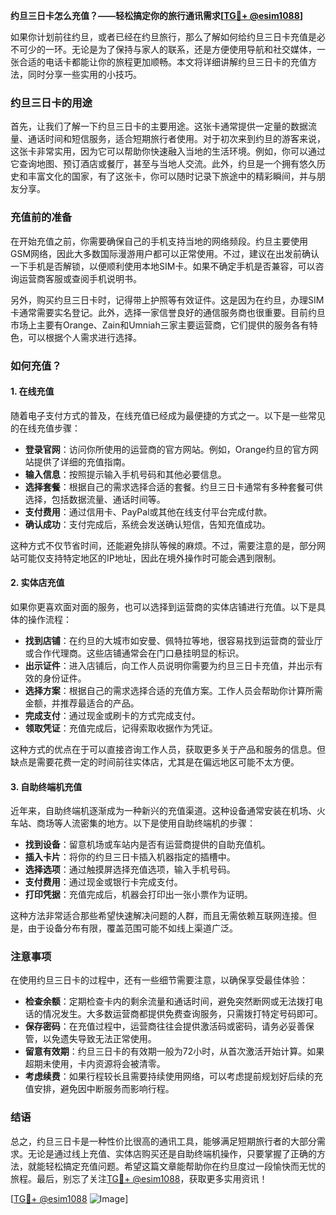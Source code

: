 **约旦三日卡怎么充值？——轻松搞定你的旅行通讯需求[[TG💪+ @esim1088](https://t.me/s/esim1088)]**

如果你计划前往约旦，或者已经在约旦旅行，那么了解如何给约旦三日卡充值是必不可少的一环。无论是为了保持与家人的联系，还是方便使用导航和社交媒体，一张合适的电话卡都能让你的旅程更加顺畅。本文将详细讲解约旦三日卡的充值方法，同时分享一些实用的小技巧。

### 约旦三日卡的用途

首先，让我们了解一下约旦三日卡的主要用途。这张卡通常提供一定量的数据流量、通话时间和短信服务，适合短期旅行者使用。对于初次来到约旦的游客来说，这张卡非常实用，因为它可以帮助你快速融入当地的生活环境。例如，你可以通过它查询地图、预订酒店或餐厅，甚至与当地人交流。此外，约旦是一个拥有悠久历史和丰富文化的国家，有了这张卡，你可以随时记录下旅途中的精彩瞬间，并与朋友分享。

### 充值前的准备

在开始充值之前，你需要确保自己的手机支持当地的网络频段。约旦主要使用GSM网络，因此大多数国际漫游用户都可以正常使用。不过，建议在出发前确认一下手机是否解锁，以便顺利使用本地SIM卡。如果不确定手机是否兼容，可以咨询运营商客服或查阅手机说明书。

另外，购买约旦三日卡时，记得带上护照等有效证件。这是因为在约旦，办理SIM卡通常需要实名登记。此外，选择一家信誉良好的通信服务商也很重要。目前约旦市场上主要有Orange、Zain和Umniah三家主要运营商，它们提供的服务各有特色，可以根据个人需求进行选择。

### 如何充值？

#### 1. 在线充值

随着电子支付方式的普及，在线充值已经成为最便捷的方式之一。以下是一些常见的在线充值步骤：

- **登录官网**：访问你所使用的运营商的官方网站。例如，Orange约旦的官方网站提供了详细的充值指南。
- **输入信息**：按照提示输入手机号码和其他必要信息。
- **选择套餐**：根据自己的需求选择合适的套餐。约旦三日卡通常有多种套餐可供选择，包括数据流量、通话时间等。
- **支付费用**：通过信用卡、PayPal或其他在线支付平台完成付款。
- **确认成功**：支付完成后，系统会发送确认短信，告知充值成功。

这种方式不仅节省时间，还能避免排队等候的麻烦。不过，需要注意的是，部分网站可能仅支持特定地区的IP地址，因此在境外操作时可能会遇到限制。

#### 2. 实体店充值

如果你更喜欢面对面的服务，也可以选择到运营商的实体店铺进行充值。以下是具体的操作流程：

- **找到店铺**：在约旦的大城市如安曼、佩特拉等地，很容易找到运营商的营业厅或合作代理商。这些店铺通常会在门口悬挂明显的标识。
- **出示证件**：进入店铺后，向工作人员说明你需要为约旦三日卡充值，并出示有效的身份证件。
- **选择方案**：根据自己的需求选择合适的充值方案。工作人员会帮助你计算所需金额，并推荐最适合的产品。
- **完成支付**：通过现金或刷卡的方式完成支付。
- **领取凭证**：充值完成后，记得索取收据作为凭证。

这种方式的优点在于可以直接咨询工作人员，获取更多关于产品和服务的信息。但缺点是需要花费一定的时间前往实体店，尤其是在偏远地区可能不太方便。

#### 3. 自助终端机充值

近年来，自助终端机逐渐成为一种新兴的充值渠道。这种设备通常安装在机场、火车站、商场等人流密集的地方。以下是使用自助终端机的步骤：

- **找到设备**：留意机场或车站内是否有运营商提供的自助充值机。
- **插入卡片**：将你的约旦三日卡插入机器指定的插槽中。
- **选择选项**：通过触摸屏选择充值选项，输入手机号码。
- **支付费用**：通过现金或银行卡完成支付。
- **打印凭据**：充值完成后，机器会打印出一张小票作为证明。

这种方法非常适合那些希望快速解决问题的人群，而且无需依赖互联网连接。但是，由于设备分布有限，覆盖范围可能不如线上渠道广泛。

### 注意事项

在使用约旦三日卡的过程中，还有一些细节需要注意，以确保享受最佳体验：

- **检查余额**：定期检查卡内的剩余流量和通话时间，避免突然断网或无法拨打电话的情况发生。大多数运营商都提供免费查询服务，只需拨打特定号码即可。
- **保存密码**：在充值过程中，运营商往往会提供激活码或密码，请务必妥善保管，以免遗失导致无法正常使用。
- **留意有效期**：约旦三日卡的有效期一般为72小时，从首次激活开始计算。如果超期未使用，卡内资源将会被清零。
- **考虑续费**：如果行程较长且需要持续使用网络，可以考虑提前规划好后续的充值安排，避免因中断服务而影响行程。

### 结语

总之，约旦三日卡是一种性价比很高的通讯工具，能够满足短期旅行者的大部分需求。无论是通过线上充值、实体店购买还是自助终端机操作，只要掌握了正确的方法，就能轻松搞定充值问题。希望这篇文章能帮助你在约旦度过一段愉快而无忧的旅程。最后，别忘了关注[TG💪+ @esim1088](https://t.me/s/esim1088)，获取更多实用资讯！

[[TG💪+ @esim1088](https://t.me/s/esim1088) ![Image](https://i.postimg.cc/4NQfJmqS/Snipaste-2025-05-13-00-14-12.png)]